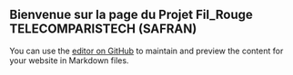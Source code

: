 ## Bienvenue sur la page du Projet Fil_Rouge TELECOMPARISTECH (SAFRAN)

You can use the [editor on GitHub](https://github.com/red-one-dataviz/fil_rouge/edit/master/README.md) to maintain and preview the content for your website in Markdown files.

